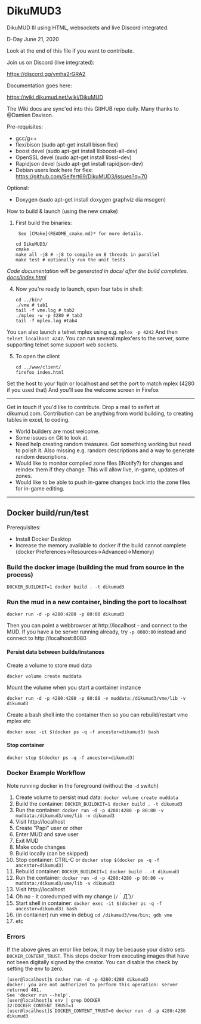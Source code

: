 # DikuMUD3
DikuMUD III using HTML, websockets and live Discord integrated.

D-Day June 21, 2020

Look at the end of this file if you want to contribute.

Join us on Discord (live integrated):

https://discord.gg/vmha2rGRA2

Documentation goes here:

https://wiki.dikumud.net/wiki/DikuMUD

The Wiki docs are sync'ed into this GitHUB repo daily. Many thanks to @Damien Davison. 

Pre-requisites:
   * gcc/g++
   * flex/bison (sudo apt-get install bison flex)
   * boost devel (sudo apt-get install libboost-all-dev)
   * OpenSSL devel (sudo apt-get install libssl-dev)
   * Rapidjson devel (sudo apt-get install rapidjson-dev)
   * Debian users look here for flex: https://github.com/Seifert69/DikuMUD3/issues?q=70

Optional:
 * Doxygen (sudo apt-get install doxygen graphviz dia mscgen)
   
How to build & launch (using the new cmake)

1) First build the binaries:

        See [CMake](README_cmake.md)* for more details.

       cd DikuMUD3/
       cmake .
       make all -j8 # -j8 to compile on 8 threads in parallel
       make test # optionally run the unit tests

*Code documentation will be generated in docs/ after the build completes. [docs/index.html](docs/index.html)*

4) Now you're ready to launch, open four tabs in shell:

       cd ../bin/
       ./vme # tab1
       tail -f vme.log # tab2
       ./mplex -w -p 4280 # tab3
       tail -f mplex.log #tab4

You can also launch a telnet mplex using e.g. `mplex -p 4242`
And then `telnet localhost 4242`. You can run several mplex'ers
to the server, some supporting telnet some support web sockets.

5) To open the client

       cd ../www/client/
       firefox index.html

Set the host to your fqdn or localhost and set the port to match mplex (4280 if you used that)
And you'll see the welcome screen in Firefox

---

Get in touch if you'd like to contribute. Drop a mail to seifert at dikumud.com. 
Contribution can be anything from world building, to creating tables in excel,
to coding.

   * World builders are most welcome.
   * Some issues on Git to look at.
   * Need help creating random treasures. Got something working but need to polish it. 
     Also missing e.g. random descriptions and a way to generate random descriptions.
   * Would like to monitor compiled zone files (INotify?) for changes and reindex them if they change. 
     This will allow live, in-game, updates of zones. 
   * Would like to be able to push in-game changes back into the zone files for in-game editing.

---
     
## Docker build/run/test

Prerequisites:
* Install Docker Desktop
* Increase the memory available to docker if the build cannot complete 
  (docker Preferences->Resources->Advanced->Memory)

### Build the docker image (building the mud from source in the process)
```console
DOCKER_BUILDKIT=1 docker build . -t dikumud3
```

### Run the mud in a new container, binding the port to localhost
```console
docker run -d -p 4280:4280 -p 80:80 dikumud3
```

Then you can point a webbrowser at http://localhost - and connect to the MUD. If you have a be server running already, try `-p 8080:80` instead and connect to http://localhost:8080

#### Persist data between builds/instances
Create a volume to store mud data
```console
docker volume create muddata
```

Mount the volume when you start a container instance
```console
docker run -d -p 4280:4280 -p 80:80 -v muddata:/dikumud3/vme/lib -v dikumud3
```

Create a bash shell into the container then so you can rebuild/restart vme mplex etc
```console
docker exec -it $(docker ps -q -f ancestor=dikumud3) bash
```
#### Stop container
```console
docker stop $(docker ps -q -f ancestor=dikumud3)
```

### Docker Example Workflow

Note running docker in the foreground (without the `-d` switch)

1. Create volume to persist mud data: `docker volume create muddata`
2. Build the container: `DOCKER_BUILDKIT=1 docker build . -t dikumud3`
3. Run the container: `docker run -d -p 4280:4280 -p 80:80 -v muddata:/dikumud3/vme/lib -v dikumud3`
4. Visit http://localhost
5. Create "Papi" user or other
6. Enter MUD and save user
7. Exit MUD
8. Make code changes
9. Build locally (can be skipped)
9. Stop container: CTRL-C or `docker stop $(docker ps -q -f ancestor=dikumud3)`
10. Rebuild container: `DOCKER_BUILDKIT=1 docker build . -t dikumud3`
11. Run the container: `docker run -d -p 4280:4280 -p 80:80 -v muddata:/dikumud3/vme/lib -v dikumud3`
12. Visit http://localhost
13. Oh no - it coredumped with my change (ﾉ｀Д´)ﾉ
14. Start shell in container: `docker exec -it $(docker ps -q -f ancestor=dikumud3) bash`
15. (in container) run vme in debug `cd /dikumud3/vme/bin; gdb vme`
16. etc


### Errors

If the above gives an error like below, it may be because your distro sets `DOCKER_CONTENT_TRUST`. This stops docker from executing images that have not been digitally signed by the creator. You can disable the check by setting the env to zero.
```
[user@localhost]$ docker run -d -p 4280:4280 dikumud3
docker: you are not authorized to perform this operation: server returned 401.
See 'docker run --help'.
[user@localhost]$ env | grep DOCKER
32:DOCKER_CONTENT_TRUST=1
[user@localhost]$ DOCKER_CONTENT_TRUST=0 docker run -d -p 4280:4280 dikumud3
```
